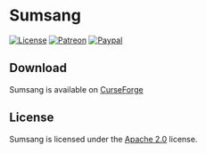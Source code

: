# Sumsang

[![License](https://lxgaming.github.io/badges/License-Apache%202.0-blue.svg)](https://www.apache.org/licenses/LICENSE-2.0)
[![Patreon](https://lxgaming.github.io/badges/Patreon-donate-yellow.svg)](https://www.patreon.com/lxgaming)
[![Paypal](https://lxgaming.github.io/badges/Paypal-donate-yellow.svg)](https://www.paypal.com/cgi-bin/webscr?cmd=_s-xclick&hosted_button_id=CZUUA6LE7YS44&item_name=Sumsang+(from+GitHub.com))

## Download
Sumsang is available on [CurseForge](https://minecraft.curseforge.com/projects/sumsang)

## License
Sumsang is licensed under the [Apache 2.0](https://www.apache.org/licenses/LICENSE-2.0) license.